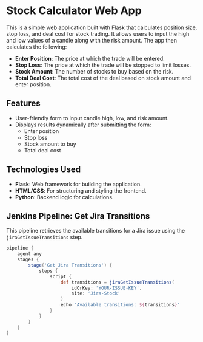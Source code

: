 # Stock Calculator Web App

This is a simple web application built with Flask that calculates position size, stop loss, and deal cost for stock trading. It allows users to input the high and low values of a candle along with the risk amount. The app then calculates the following:

- **Enter Position**: The price at which the trade will be entered.
- **Stop Loss**: The price at which the trade will be stopped to limit losses.
- **Stock Amount**: The number of stocks to buy based on the risk.
- **Total Deal Cost**: The total cost of the deal based on stock amount and enter position.

## Features

- User-friendly form to input candle high, low, and risk amount.
- Displays results dynamically after submitting the form:
  - Enter position
  - Stop loss
  - Stock amount to buy
  - Total deal cost

## Technologies Used

- **Flask**: Web framework for building the application.
- **HTML/CSS**: For structuring and styling the frontend.
- **Python**: Backend logic for calculations.


## Jenkins Pipeline: Get Jira Transitions

This pipeline retrieves the available transitions for a Jira issue using the `jiraGetIssueTransitions` step.

```groovy
pipeline {
    agent any
    stages {
        stage('Get Jira Transitions') {
            steps {
                script {
                    def transitions = jiraGetIssueTransitions(
                        idOrKey: 'YOUR-ISSUE-KEY', 
                        site: 'Jira-Stock'
                    )
                    echo "Available transitions: ${transitions}"
                }
            }
        }
    }
}
